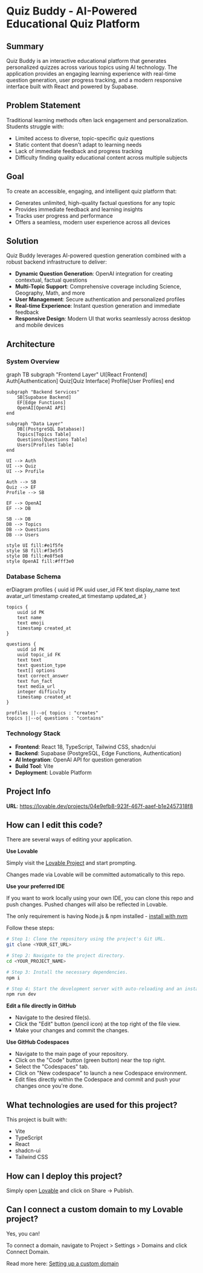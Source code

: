 # Quiz Buddy - AI-Powered Educational Quiz Platform

## Summary
Quiz Buddy is an interactive educational platform that generates personalized quizzes across various topics using AI technology. The application provides an engaging learning experience with real-time question generation, user progress tracking, and a modern responsive interface built with React and powered by Supabase.

## Problem Statement
Traditional learning methods often lack engagement and personalization. Students struggle with:
- Limited access to diverse, topic-specific quiz questions
- Static content that doesn't adapt to learning needs
- Lack of immediate feedback and progress tracking
- Difficulty finding quality educational content across multiple subjects

## Goal
To create an accessible, engaging, and intelligent quiz platform that:
- Generates unlimited, high-quality factual questions for any topic
- Provides immediate feedback and learning insights
- Tracks user progress and performance
- Offers a seamless, modern user experience across all devices

## Solution
Quiz Buddy leverages AI-powered question generation combined with a robust backend infrastructure to deliver:
- **Dynamic Question Generation**: OpenAI integration for creating contextual, factual questions
- **Multi-Topic Support**: Comprehensive coverage including Science, Geography, Math, and more
- **User Management**: Secure authentication and personalized profiles
- **Real-time Experience**: Instant question generation and immediate feedback
- **Responsive Design**: Modern UI that works seamlessly across desktop and mobile devices

## Architecture

### System Overview
<lov-mermaid>
graph TB
    subgraph "Frontend Layer"
        UI[React Frontend]
        Auth[Authentication]
        Quiz[Quiz Interface]
        Profile[User Profiles]
    end
    
    subgraph "Backend Services"
        SB[Supabase Backend]
        EF[Edge Functions]
        OpenAI[OpenAI API]
    end
    
    subgraph "Data Layer"
        DB[(PostgreSQL Database)]
        Topics[Topics Table]
        Questions[Questions Table]
        Users[Profiles Table]
    end
    
    UI --> Auth
    UI --> Quiz
    UI --> Profile
    
    Auth --> SB
    Quiz --> EF
    Profile --> SB
    
    EF --> OpenAI
    EF --> DB
    
    SB --> DB
    DB --> Topics
    DB --> Questions
    DB --> Users
    
    style UI fill:#e1f5fe
    style SB fill:#f3e5f5
    style DB fill:#e8f5e8
    style OpenAI fill:#fff3e0
</lov-mermaid>

### Database Schema
<lov-mermaid>
erDiagram
    profiles {
        uuid id PK
        uuid user_id FK
        text display_name
        text avatar_url
        timestamp created_at
        timestamp updated_at
    }
    
    topics {
        uuid id PK
        text name
        text emoji
        timestamp created_at
    }
    
    questions {
        uuid id PK
        uuid topic_id FK
        text text
        text question_type
        text[] options
        text correct_answer
        text fun_fact
        text media_url
        integer difficulty
        timestamp created_at
    }
    
    profiles ||--o{ topics : "creates"
    topics ||--o{ questions : "contains"
</lov-mermaid>

### Technology Stack
- **Frontend**: React 18, TypeScript, Tailwind CSS, shadcn/ui
- **Backend**: Supabase (PostgreSQL, Edge Functions, Authentication)
- **AI Integration**: OpenAI API for question generation
- **Build Tool**: Vite
- **Deployment**: Lovable Platform

## Project Info

**URL**: https://lovable.dev/projects/04e9efb8-923f-467f-aaef-b1e2457318f8

## How can I edit this code?

There are several ways of editing your application.

**Use Lovable**

Simply visit the [Lovable Project](https://lovable.dev/projects/04e9efb8-923f-467f-aaef-b1e2457318f8) and start prompting.

Changes made via Lovable will be committed automatically to this repo.

**Use your preferred IDE**

If you want to work locally using your own IDE, you can clone this repo and push changes. Pushed changes will also be reflected in Lovable.

The only requirement is having Node.js & npm installed - [install with nvm](https://github.com/nvm-sh/nvm#installing-and-updating)

Follow these steps:

```sh
# Step 1: Clone the repository using the project's Git URL.
git clone <YOUR_GIT_URL>

# Step 2: Navigate to the project directory.
cd <YOUR_PROJECT_NAME>

# Step 3: Install the necessary dependencies.
npm i

# Step 4: Start the development server with auto-reloading and an instant preview.
npm run dev
```

**Edit a file directly in GitHub**

- Navigate to the desired file(s).
- Click the "Edit" button (pencil icon) at the top right of the file view.
- Make your changes and commit the changes.

**Use GitHub Codespaces**

- Navigate to the main page of your repository.
- Click on the "Code" button (green button) near the top right.
- Select the "Codespaces" tab.
- Click on "New codespace" to launch a new Codespace environment.
- Edit files directly within the Codespace and commit and push your changes once you're done.

## What technologies are used for this project?

This project is built with:

- Vite
- TypeScript
- React
- shadcn-ui
- Tailwind CSS

## How can I deploy this project?

Simply open [Lovable](https://lovable.dev/projects/04e9efb8-923f-467f-aaef-b1e2457318f8) and click on Share -> Publish.

## Can I connect a custom domain to my Lovable project?

Yes, you can!

To connect a domain, navigate to Project > Settings > Domains and click Connect Domain.

Read more here: [Setting up a custom domain](https://docs.lovable.dev/tips-tricks/custom-domain#step-by-step-guide)
